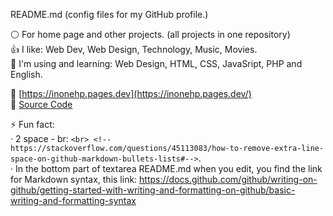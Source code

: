  README.md (config files for my GitHub profile.)  

⚪ For home page and other projects. (all projects in one repository)  
👍 I like: Web Dev, Web Design, Technology, Music, Movies.  
🌱 I'm using and learning: Web Design, HTML, CSS, JavaSript, PHP and English.    
  
🔗 [https://inonehp.pages.dev](https://inonehp.pages.dev/)  
📁 [Source Code](https://github.com/inonehp/inonehp.pages.dev)  

⚡ Fun fact:  
· 2 space - br: `<br> <!--https://stackoverflow.com/questions/45113083/how-to-remove-extra-line-space-on-github-markdown-bullets-lists#-->`.  
· In the bottom part of textarea README.md when you edit, you find the link for Markdown syntax, this link: https://docs.github.com/github/writing-on-github/getting-started-with-writing-and-formatting-on-github/basic-writing-and-formatting-syntax  

<!--
**inonehp/inonehp** is a ✨ _special_ ✨ repository because its `README.md` (this file) appears on your GitHub profile.

Here are some ideas to get you started:

- 🔭 I’m currently working on ...
- 🌱 I’m currently learning ...
- 👯 I’m looking to collaborate on ...
- 🤔 I’m looking for help with ...
- 💬 Ask me about ...
- 📫 How to reach me: ...
- 😄 Pronouns: ...
- ⚡ Fun fact: ...
-->


